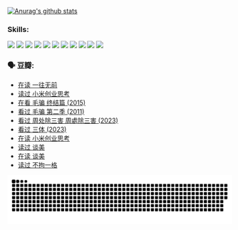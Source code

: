 
[![Anurag's github stats](https://github-readme-stats.vercel.app/api?username=w940853815)](https://github.com/anuraghazra/github-readme-stats)

### Skills:

<code><img height="32" src="https://cdn.jsdelivr.net/npm/simple-icons@v5/icons/python.svg"></code>
<code><img height="32" src="https://cdn.jsdelivr.net/npm/simple-icons@v5/icons/javascript.svg"></code>
<code><img height="32" src="https://cdn.jsdelivr.net/npm/simple-icons@v5/icons/django.svg"></code>
<code><img height="32" src="https://cdn.jsdelivr.net/npm/simple-icons@v5/icons/flask.svg"></code>
<code><img height="32" src="https://cdn.jsdelivr.net/npm/simple-icons@v5/icons/vuetify.svg"></code>
<code><img height="32" src="https://cdn.jsdelivr.net/npm/simple-icons@v5/icons/git.svg"></code>
<code><img height="32" src="https://cdn.jsdelivr.net/npm/simple-icons@v5/icons/docker.svg"></code>
<code><img height="32" src="https://cdn.jsdelivr.net/npm/simple-icons@v5/icons/postgresql.svg"></code>
<code><img height="32" src="https://cdn.jsdelivr.net/npm/simple-icons@v5/icons/elasticsearch.svg"></code>
<code><img height="32" src="https://cdn.jsdelivr.net/npm/simple-icons@v5/icons/macos.svg"></code>
<code><img height="32" src="https://cdn.jsdelivr.net/npm/simple-icons@v5/icons/linux.svg"></code>

### 🗣 豆瓣:

<!-- DOUBAN-ACTIVITIES:START -->
- [在读 一往无前](https://www.douban.com/people/136069238/status/4590507310/?_i=14472055)
- [读过 小米创业思考](https://www.douban.com/people/136069238/status/4590506983/?_i=14472055)
- [在看 毛骗 终结篇‎ (2015)](https://www.douban.com/people/136069238/status/4581971924/?_i=14472055)
- [看过 毛骗 第二季‎ (2011)](https://www.douban.com/people/136069238/status/4581971810/?_i=14472055)
- [看过 周处除三害 周處除三害‎ (2023)](https://www.douban.com/people/136069238/status/4575646701/?_i=14472055)
- [看过 三体‎ (2023)](https://www.douban.com/people/136069238/status/4574263039/?_i=14472055)
- [在读 小米创业思考](https://www.douban.com/people/136069238/status/4572047905/?_i=14472055)
- [读过 谈美](https://www.douban.com/people/136069238/status/4572047629/?_i=14472055)
- [在读 谈美](https://www.douban.com/people/136069238/status/4560861771/?_i=14472055)
- [读过 不拘一格](https://www.douban.com/people/136069238/status/4560861445/?_i=14472055)
<!-- DOUBAN-ACTIVITIES:END -->


![Snake animation](https://raw.githubusercontent.com/w940853815/w940853815/output/github-contribution-grid-snake.svg)

<!--
**w940853815/w940853815** is a ✨ _special_ ✨ repository because its `README.md` (this file) appears on your GitHub profile.

Here are some ideas to get you started:

- 🔭 I’m currently working on ...
- 🌱 I’m currently learning ...
- 👯 I’m looking to collaborate on ...
- 🤔 I’m looking for help with ...
- 💬 Ask me about ...
- 📫 How to reach me: ...
- 😄 Pronouns: ...
- ⚡ Fun fact: ...
-->
